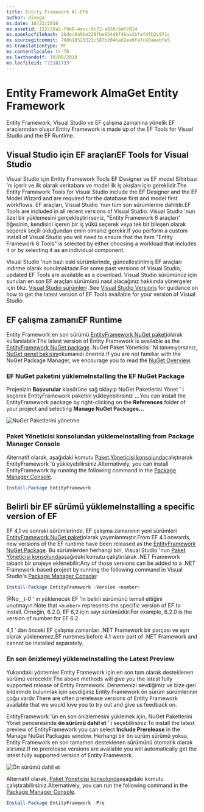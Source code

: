 ```yaml
---
title: Entity Framework Al-EF6
author: divega
ms.date: 10/23/2016
ms.assetid: 122c38a2-f9e8-4ecc-9c72-a83bc9af7814
ms.openlocfilehash: 2bdec6a9be228fbe934d0f46aa1bfafdfb2c971c
ms.sourcegitcommit: 708b18520321c587b2046ad2ea9fa7c48aeebfe5
ms.translationtype: MT
ms.contentlocale: tr-TR
ms.lasthandoff: 10/09/2019
ms.locfileid: "72181733"
---
```

# <a name="get-entity-framework"></a><span data-ttu-id="b20c8-102">Entity Framework Alma</span><span class="sxs-lookup"><span data-stu-id="b20c8-102">Get Entity Framework</span></span>
<span data-ttu-id="b20c8-103">Entity Framework, Visual Studio ve EF çalışma zamanına yönelik EF araçlarından oluşur.</span><span class="sxs-lookup"><span data-stu-id="b20c8-103">Entity Framework is made up of the EF Tools for Visual Studio and the EF Runtime.</span></span>

## <a name="ef-tools-for-visual-studio"></a><span data-ttu-id="b20c8-104">Visual Studio için EF araçları</span><span class="sxs-lookup"><span data-stu-id="b20c8-104">EF Tools for Visual Studio</span></span>

<span data-ttu-id="b20c8-105">Visual Studio için Entity Framework Tools EF Designer ve EF model Sihirbazı 'nı içerir ve ilk olarak veritabanı ve model ilk iş akışları için gereklidir.</span><span class="sxs-lookup"><span data-stu-id="b20c8-105">The Entity Framework Tools for Visual Studio include the EF Designer and the EF Model Wizard and are required for the database first and model first workflows.</span></span> <span data-ttu-id="b20c8-106">EF araçları, Visual Studio 'nun tüm son sürümlerine dahildir.</span><span class="sxs-lookup"><span data-stu-id="b20c8-106">EF Tools are included in all recent versions of Visual Studio.</span></span> <span data-ttu-id="b20c8-107">Visual Studio 'nun özel bir yüklemesini gerçekleştirirseniz, "Entity Framework 6 araçları" öğesinin, kendisini içeren bir iş yükü seçerek veya tek bir bileşen olarak seçerek seçili olduğundan emin olmanız gerekir.</span><span class="sxs-lookup"><span data-stu-id="b20c8-107">If you perform a custom install of Visual Studio you will need to ensure that the item "Entity Framework 6 Tools" is selected by either choosing a workload that includes it or by selecting it as an individual component.</span></span>

<span data-ttu-id="b20c8-108">Visual Studio 'nun bazı eski sürümlerinde, güncelleştirilmiş EF araçları indirme olarak sunulmaktadır.</span><span class="sxs-lookup"><span data-stu-id="b20c8-108">For some past versions of Visual Studio, updated EF Tools are available as a download.</span></span> <span data-ttu-id="b20c8-109">Visual Studio sürümünüz için sunulan en son EF araçları sürümünü nasıl alacağınız hakkında yönergeler için bkz. [Visual Studio sürümleri](~/ef6/what-is-new/visual-studio.md) .</span><span class="sxs-lookup"><span data-stu-id="b20c8-109">See [Visual Studio Versions](~/ef6/what-is-new/visual-studio.md) for guidance on how to get the latest version of EF Tools available for your version of Visual Studio.</span></span>

## <a name="ef-runtime"></a><span data-ttu-id="b20c8-110">EF çalışma zamanı</span><span class="sxs-lookup"><span data-stu-id="b20c8-110">EF Runtime</span></span>

<span data-ttu-id="b20c8-111">Entity Framework en son sürümü [EntityFramework NuGet paketi](https://nuget.org/packages/EntityFramework/)olarak kullanılabilir.</span><span class="sxs-lookup"><span data-stu-id="b20c8-111">The latest version of Entity Framework is available as the [EntityFramework NuGet package](https://nuget.org/packages/EntityFramework/).</span></span> <span data-ttu-id="b20c8-112">NuGet Paket Yöneticisi 'Ni tanımıyorsanız, [NuGet genel bakışını](https://docs.microsoft.com/nuget/consume-packages/overview-and-workflow)okumanızı öneririz.</span><span class="sxs-lookup"><span data-stu-id="b20c8-112">If you are not familiar with the NuGet Package Manager, we encourage you to read the [NuGet Overview](https://docs.microsoft.com/nuget/consume-packages/overview-and-workflow).</span></span>

### <a name="installing-the-ef-nuget-package"></a><span data-ttu-id="b20c8-113">EF NuGet paketini yükleme</span><span class="sxs-lookup"><span data-stu-id="b20c8-113">Installing the EF NuGet Package</span></span>

<span data-ttu-id="b20c8-114">Projenizin **Başvurular** klasörüne sağ tıklayıp NuGet Paketlerini Yönet ' i seçerek EntityFramework paketini yükleyebilirsiniz **...**</span><span class="sxs-lookup"><span data-stu-id="b20c8-114">You can install the EntityFramework package by right-clicking on the **References** folder of your project and selecting **Manage NuGet Packages…**</span></span>

![NuGet Paketlerini yönetme](~/ef6/media/managenugetpackages.png)

### <a name="installing-from-package-manager-console"></a><span data-ttu-id="b20c8-116">Paket Yöneticisi konsolundan yükleme</span><span class="sxs-lookup"><span data-stu-id="b20c8-116">Installing from Package Manager Console</span></span>

<span data-ttu-id="b20c8-117">Alternatif olarak, aşağıdaki komutu [Paket Yöneticisi konsolunda](https://docs.nuget.org/docs/start-here/using-the-package-manager-console)çalıştırarak EntityFramework 'ü yükleyebilirsiniz.</span><span class="sxs-lookup"><span data-stu-id="b20c8-117">Alternatively, you can install EntityFramework by running the following command in the [Package Manager Console](https://docs.nuget.org/docs/start-here/using-the-package-manager-console).</span></span>

``` powershell
Install-Package EntityFramework
```

## <a name="installing-a-specific-version-of-ef"></a><span data-ttu-id="b20c8-118">Belirli bir EF sürümü yükleme</span><span class="sxs-lookup"><span data-stu-id="b20c8-118">Installing a specific version of EF</span></span>

<span data-ttu-id="b20c8-119">EF 4,1 ve sonraki sürümlerinde, EF çalışma zamanının yeni sürümleri [EntityFramework NuGet paketi](https://www.nuget.org/packages/EntityFramework/)olarak yayımlanmıştır.</span><span class="sxs-lookup"><span data-stu-id="b20c8-119">From EF 4.1 onwards, new versions of the EF runtime have been released as the [EntityFramework NuGet Package](https://www.nuget.org/packages/EntityFramework/).</span></span> <span data-ttu-id="b20c8-120">Bu sürümlerden herhangi biri, Visual Studio 'nun [Paket Yöneticisi konsolunda](https://docs.nuget.org/docs/start-here/using-the-package-manager-console)aşağıdaki komutu çalıştırılarak .NET Framework tabanlı bir projeye eklenebilir:</span><span class="sxs-lookup"><span data-stu-id="b20c8-120">Any of those versions can be added to a .NET Framework-based project by running the following command in Visual Studio's [Package Manager Console](https://docs.nuget.org/docs/start-here/using-the-package-manager-console):</span></span>

``` powershell
Install-Package EntityFramework -Version <number>
```

<span data-ttu-id="b20c8-121">@No__t-0 ' ın yüklenecek EF 'in belirli sürümünü temsil ettiğini unutmayın.</span><span class="sxs-lookup"><span data-stu-id="b20c8-121">Note that `<number>` represents the specific version of EF to install.</span></span> <span data-ttu-id="b20c8-122">Örneğin, 6.2.0, EF 6,2 için sayı sürümüdür.</span><span class="sxs-lookup"><span data-stu-id="b20c8-122">For example, 6.2.0 is the version of number for EF 6.2.</span></span>   

<span data-ttu-id="b20c8-123">4,1 ' dan önceki EF çalışma zamanları .NET Framework bir parçası ve ayrı olarak yüklenemez.</span><span class="sxs-lookup"><span data-stu-id="b20c8-123">EF runtimes before 4.1 were part of .NET Framework and cannot be installed separately.</span></span>

### <a name="installing-the-latest-preview"></a><span data-ttu-id="b20c8-124">En son önizlemeyi yükleme</span><span class="sxs-lookup"><span data-stu-id="b20c8-124">Installing the Latest Preview</span></span>

<span data-ttu-id="b20c8-125">Yukarıdaki yöntemler Entity Framework için en son tam olarak desteklenen sürümü verecektir.</span><span class="sxs-lookup"><span data-stu-id="b20c8-125">The above methods will give you the latest fully supported release of Entity Framework.</span></span> <span data-ttu-id="b20c8-126">Denemenizi sevdiğimiz ve bize geri bildirimde bulunmak için sevdiğiniz Entity Framework ön sürüm sürümlerinin çoğu vardır.</span><span class="sxs-lookup"><span data-stu-id="b20c8-126">There are often prerelease versions of Entity Framework available that we would love you to try out and give us feedback on.</span></span>

<span data-ttu-id="b20c8-127">EntityFramework 'ün en son önizlemesini yüklemek için, NuGet Paketlerini Yönet penceresinde **ön sürümü dahil et** ' i seçebilirsiniz.</span><span class="sxs-lookup"><span data-stu-id="b20c8-127">To install the latest preview of EntityFramework you can select **Include Prerelease** in the Manage NuGet Packages window.</span></span> <span data-ttu-id="b20c8-128">Herhangi bir ön sürüm sürümü yoksa, Entity Framework en son tamamen desteklenen sürümünü otomatik olarak alırsınız.</span><span class="sxs-lookup"><span data-stu-id="b20c8-128">If no prerelease versions are available you will automatically get the latest fully supported version of Entity Framework.</span></span>

![Ön sürümü dahil et](~/ef6/media/includeprerelease.png)

<span data-ttu-id="b20c8-130">Alternatif olarak, [Paket Yöneticisi konsolunda](https://docs.nuget.org/docs/start-here/using-the-package-manager-console)aşağıdaki komutu çalıştırabilirsiniz.</span><span class="sxs-lookup"><span data-stu-id="b20c8-130">Alternatively, you can run the following command in the [Package Manager Console](https://docs.nuget.org/docs/start-here/using-the-package-manager-console).</span></span>

``` powershell
Install-Package EntityFramework -Pre
```
